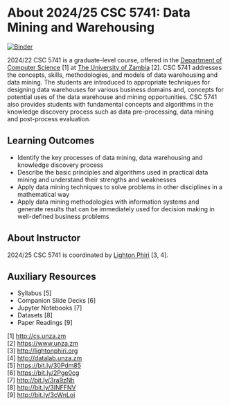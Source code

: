 # About 2024/25 CSC 5741: Data Mining and Warehousing

[![Binder](https://mybinder.org/badge_logo.svg)](https://mybinder.org/v2/gh/lightonphiri/misc-unza21-csc5741/HEAD)

2024/22 CSC 5741 is a graduate-level course, offered in the [Department of Computer Science](http://cs.unza.zm) [1] at [The University of Zambia](https://www.unza.zm) [2]. CSC 5741 addresses the concepts, skills, methodologies, and models of data warehousing and data mining. The students are introduced to appropriate techniques for designing data warehouses for various business domains and, concepts for potential uses of the data warehouse and mining opportunities. CSC 5741 also provides students with fundamental concepts and algorithms in the knowledge discovery process such as data pre-processing, data mining and post-process evaluation.

## Learning Outcomes

* Identify the key processes of data mining, data warehousing and knowledge discovery process
* Describe the basic principles and algorithms used in practical data mining and understand their strengths and weaknesses
* Apply data mining techniques to solve problems in other disciplines in a mathematical way
* Apply data mining methodologies with information systems and generate results that can be immediately used for decision making in well-defined business problems

## About Instructor

2024/25 CSC 5741 is coordinated by [Lighton Phiri](http://lightonphiri.org) [3, 4].

## Auxiliary Resources

* Syllabus [5]
* Companion Slide Decks [6]
* Jupyter Notebooks [7]
* Datasets [8]
* Paper Readings [9]

[1] http://cs.unza.zm  
[2] https://www.unza.zm  
[3] http://lightonphiri.org  
[4] http://datalab.unza.zm  
[5] https://bit.ly/30Pdm85  
[6] https://bit.ly/2Pge0cg  
[7] http://bit.ly/3ra9zNh  
[8] http://bit.ly/3lNFFNV  
[9] http://bit.ly/3cWnLoi  

